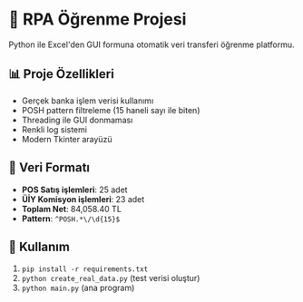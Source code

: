 # 🤖 RPA Öğrenme Projesi

Python ile Excel'den GUI formuna otomatik veri transferi öğrenme platformu.

## 📊 Proje Özellikleri
- Gerçek banka işlem verisi kullanımı
- POSH pattern filtreleme (15 haneli sayı ile biten)
- Threading ile GUI donmaması
- Renkli log sistemi
- Modern Tkinter arayüzü

## 🌟 Veri Formatı
- **POS Satış işlemleri**: 25 adet
- **ÜİY Komisyon işlemleri**: 23 adet  
- **Toplam Net**: 84,058.40 TL
- **Pattern**: `^POSH.*\/\d{15}$`

## 🚀 Kullanım
1. `pip install -r requirements.txt`
2. `python create_real_data.py` (test verisi oluştur)
3. `python main.py` (ana program)
